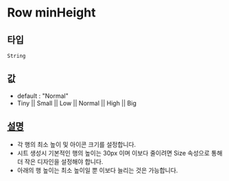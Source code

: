 # Row minHeight

## 타입

`String`

## 값
- default : "Normal"
- Tiny || Small || Low || Normal || High || Big

## [설명](https://docs.ibsheet.com/ibsheet/v8/manual/#docs/props/cfg/size)
- 각 행의 최소 높이 및 아이콘 크기를 설정합니다.
- 시트 생성시 기본적인 행의 높이는 30px 이며 이보다 줄이려면 Size 속성으로 통해 더 작은 디자인을 설정해야 합니다.
- 아래의 행 높이는 최소 높이일 뿐 이보다 늘리는 것은 가능합니다.
